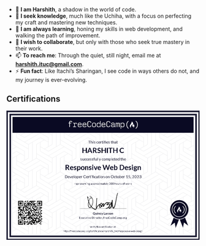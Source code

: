 - 👋 **I am Harshith**, a shadow in the world of code.  
- 👀 **I seek knowledge**, much like the Uchiha, with a focus on perfecting my craft and mastering new techniques.  
- 🌱 **I am always learning**, honing my skills in web development, and walking the path of improvement.  
- 💞️ **I wish to collaborate**, but only with those who seek true mastery in their work.  
- 📫 **To reach me**: Through the quiet, still night, email me at **harshith.ituc@gmail.com**.    
- ⚡ **Fun fact**: Like Itachi’s Sharingan, I see code in ways others do not, and my journey is ever-evolving.

## Certifications

[![Responsive Webgesign](https://github.com/ItachiPrime/ItachiPrime/blob/b282beeab09219c95bf8d2c2c4c5ee1d1dd0d5b0/Responsive%20Webdesign.png)](https://www.freecodecamp.org/certification/Harshith_240/responsive-web-design)
